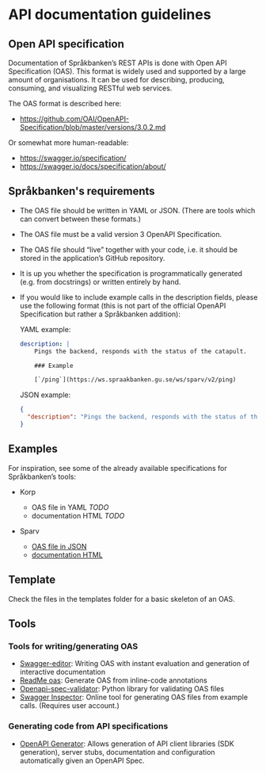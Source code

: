 # API documentation guidelines

## Open API specification

Documentation of Språkbanken’s REST APIs is done with Open API Specification (OAS). This format is widely used and supported by a large amount of organisations. It can be used for describing, producing, consuming, and visualizing RESTful web services.

The OAS format is described here:
* https://github.com/OAI/OpenAPI-Specification/blob/master/versions/3.0.2.md

Or somewhat more human-readable:
* https://swagger.io/specification/
* https://swagger.io/docs/specification/about/

## Språkbanken's requirements

* The OAS file should be written in YAML or JSON. (There are tools which can convert between these formats.)
* The OAS file must be a valid version 3 OpenAPI Specification.
* The OAS file should “live” together with your code, i.e. it should be stored in the application’s GitHub repository.
* It is up you whether the specification is programmatically generated (e.g. from docstrings) or written entirely by hand.
* If you would like to include example calls in the description fields, please use the following format (this is not part of the official OpenAPI Specification but rather a Språkbanken addition):

    YAML example:
    ```YAML
    description: |
        Pings the backend, responds with the status of the catapult.

        ### Example

        [`/ping`](https://ws.spraakbanken.gu.se/ws/sparv/v2/ping)
    ```

    JSON example:
    ```JSON
    {
      "description": "Pings the backend, responds with the status of the catapult.\n\n### Example\n\n[`/ping`](https://ws.spraakbanken.gu.se/ws/sparv/v2/ping)\n"
    }

    ```

## Examples

For inspiration, see some of the already available specifications for Språkbanken’s tools:

* Korp
    * OAS file in YAML *TODO*
    * documentation HTML *TODO*

* Sparv
    * [OAS file in JSON](https://raw.githubusercontent.com/spraakbanken/sparv-backend/oas-adapt/app/static/sparv_api_spec.json)
    * [documentation HTML](http://demo.spraakdata.gu.se/apidoc/sparv/)

## Template

Check the files in the templates folder for a basic skeleton of an OAS.

## Tools

### Tools for writing/generating OAS

* [Swagger-editor](http://editor.swagger.io): Writing OAS with instant evaluation and generation of interactive documentation
* [ReadMe oas](https://openap.is/): Generate OAS from inline-code annotations
* [Openapi-spec-validator](https://github.com/p1c2u/openapi-spec-validator): Python library for validating OAS files
* [Swagger Inspector](https://swagger.io/tools/swagger-inspector/): Online tool for generating OAS files from example calls. (Requires user account.)

### Generating code from API specifications

* [OpenAPI Generator](https://openapi-generator.tech/): Allows generation of API client libraries (SDK generation), server stubs, documentation and configuration automatically given an OpenAPI Spec.

